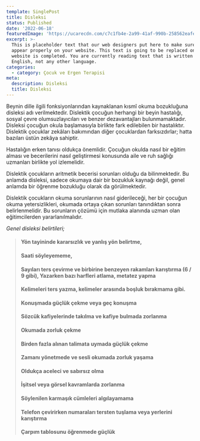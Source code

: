```yaml
---
template: SinglePost
title: Disleksi
status: Published
date: '2022-06-18'
featuredImage: 'https://ucarecdn.com/c7c1fb4e-2a99-41af-990b-258562eafe86/'
excerpt: >-
  This is placeholder text that our web designers put here to make sure words
  appear properly on your website. This text is going to be replaced once the
  website is completed. You are currently reading text that is written in
  English, not any other language.
categories:
  - category: Çocuk ve Ergen Terapisi
meta:
  description: Disleksi
  title: Disleksi
---
```


Beynin dille ilgili fonksiyonlarından kaynaklanan kısmî okuma bozukluğuna disleksi adı verilmektedir. Dislektik çocuğun herhangi bir beyin hastalığı, sosyal çevre olumsuzlayıcıları ve benzer dezavantajları bulunmamaktadır. Disleksi çocuğun okula başlamasıyla birlikte fark edilebilen bir hastalıktır. Dislektik çocuklar zekâları bakımından diğer çocuklardan farksızdırlar; hatta bazıları üstün zekâya sahiptir. 

Hastalığın erken tanısı oldukça önemlidir. Çocuğun okulda nasıl bir eğitim alması ve becerilerini nasıl geliştirmesi konusunda aile ve ruh sağlığı uzmanları birlikte yol izlemelidir.

Dislektik çocukların aritmetik becerisi sorunları olduğu da bilinmektedir. Bu anlamda disleksi, sadece okumaya dair bir bozukluk kaynağı değil, genel anlamda bir öğrenme bozukluğu olarak da görülmektedir. 

Dislektik çocukların okuma sorunlarının nasıl giderileceği, her bir çocuğun okuma yetersizlikleri, okumada ortaya çıkan sorunları tanındıktan sonra belirlenmelidir. Bu sorunların çözümü için mutlaka alanında uzman olan eğitimcilerden yararlanılmalıdır.

*Genel disleksi belirtileri;*

> #### Yön tayininde kararsızlık ve yanlış yön belirtme,
> #### Saati söyleyememe,
> #### Sayıları ters çevirme ve birbirine benzeyen rakamları karıştırma (6 / 9 gibi), Yazarken bazı harfleri atlama, metatez yapma
> #### Kelimeleri ters yazma, kelimeler arasında boşluk bırakmama gibi.
> #### Konuşmada güçlük çekme veya geç konuşma
> #### Sözcük kafiyelerinde takılma ve kafiye bulmada zorlanma
> #### Okumada zorluk çekme
> #### Birden fazla alınan talimata uymada güçlük çekme
> #### Zamanı yönetmede ve sesli okumada zorluk yaşama
> #### Oldukça aceleci ve sabırsız olma
> #### İşitsel veya görsel kavramlarda zorlanma
> #### Söylenilen karmaşık cümleleri algılayamama
> #### Telefon çevirirken numaraları tersten tuşlama veya yerlerini karıştırma
> #### Çarpım tablosunu öğrenmede güçlük

